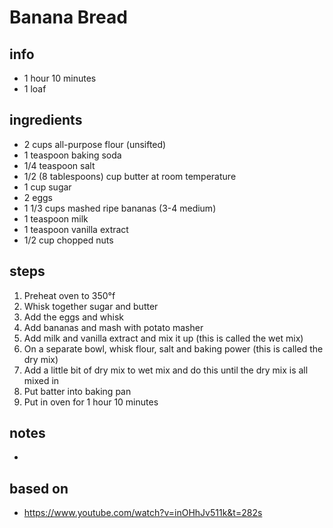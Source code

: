 # Banana Bread  

## info  
* 1 hour 10 minutes  
* 1 loaf 

## ingredients
* 2 cups all-purpose flour (unsifted)
* 1 teaspoon baking soda
* 1/4 teaspoon salt
* 1/2 (8 tablespoons) cup butter at room temperature
* 1 cup sugar
* 2 eggs
* 1 1/3 cups mashed ripe bananas (3-4 medium)
* 1 teaspoon milk
* 1 teaspoon vanilla extract
* 1/2 cup chopped nuts

## steps  
1.  Preheat oven to 350°f
2.  Whisk together sugar and butter 
3.  Add the eggs and whisk
4.  Add bananas and mash with potato masher
5.  Add milk and vanilla extract and mix it up (this is called the wet mix)
5.  On a separate bowl, whisk flour, salt and baking power (this is called the dry mix)
6.  Add a little bit of dry mix to wet mix and do this until the dry mix is all mixed in
7.  Put batter into baking pan
8.  Put in oven for 1 hour 10 minutes 

## notes  
* 

## based on  
* https://www.youtube.com/watch?v=inOHhJv511k&t=282s
